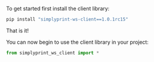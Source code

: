 To get started first install the client library:

```bash
pip install "simplyprint-ws-client==1.0.1rc15"
```

That is it!

You can now begin to use the client library in your project:

```python
from simplyprint_ws_client import *
```